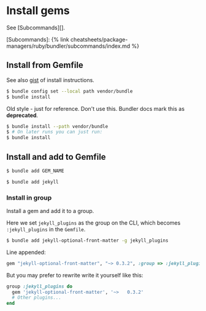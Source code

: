 # Install gems

See [Subcommands][].

[Subcommands]: {% link cheatsheets/package-managers/ruby/bundler/subcommands/index.md %}


## Install from Gemfile

See also [gist](https://gist.github.com/MichaelCurrin/5c8c45a86bcf53d7b49a7763c02943b1) of install instructions.

```sh
$ bundle config set --local path vendor/bundle
$ bundle install
```

Old style - just for reference. Don't use this. Bundler docs mark this as **deprecated**.

```sh
$ bundle install --path vendor/bundle
$ # On later runs you can just run:
$ bundle install
```

## Install and add to Gemfile

```sh
$ bundle add GEM_NAME
```

```sh
$ bundle add jekyll
```

### Install in group

Install a gem and add it to a group.

Here we set `jekyll_plugins` as the group on the CLI, which becomes `:jekyll_plugins` in the `Gemfile`.

```sh
$ bundle add jekyll-optional-front-matter -g jekyll_plugins
```

Line appended:

```ruby
gem "jekyll-optional-front-matter", "~> 0.3.2", :group => :jekyll_plugins
```

But you may prefer to rewrite write it yourself like this:

```ruby
group :jekyll_plugins do
  gem 'jekyll-optional-front-matter', '~>	0.3.2'
  # Other plugins...
end
```
